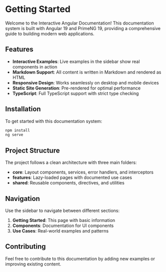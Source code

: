 # Getting Started

Welcome to the Interactive Angular Documentation! This documentation system is built with Angular 19 and PrimeNG 19, providing a comprehensive guide to building modern web applications.

## Features

- **Interactive Examples**: Live examples in the sidebar show real components in action
- **Markdown Support**: All content is written in Markdown and rendered as HTML
- **Responsive Design**: Works seamlessly on desktop and mobile devices
- **Static Site Generation**: Pre-rendered for optimal performance
- **TypeScript**: Full TypeScript support with strict type checking

## Installation

To get started with this documentation system:

```bash
npm install
ng serve
```

## Project Structure

The project follows a clean architecture with three main folders:

- **core**: Layout components, services, error handlers, and interceptors
- **features**: Lazy-loaded pages with documented use cases
- **shared**: Reusable components, directives, and utilities

## Navigation

Use the sidebar to navigate between different sections:

1. **Getting Started**: This page with basic information
2. **Components**: Documentation for UI components
3. **Use Cases**: Real-world examples and patterns

## Contributing

Feel free to contribute to this documentation by adding new examples or improving existing content. 